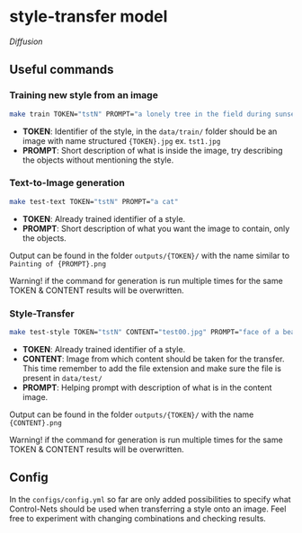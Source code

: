 # style-transfer model 

_Diffusion_

## Useful commands

### Training new style from an image

```bash
make train TOKEN="tstN" PROMPT="a lonely tree in the field during sunset"
```
- **TOKEN**: Identifier of the style, in the `data/train/` folder should be an image with name structured `{TOKEN}.jpg` ex. `tst1.jpg`
- **PROMPT**: Short description of what is inside the image, try describing the objects without mentioning the style.

### Text-to-Image generation

```bash
make test-text TOKEN="tstN" PROMPT="a cat"
```
- **TOKEN**: Already trained identifier of a style.
- **PROMPT**: Short description of what you want the image to contain, only the objects.

Output can be found in the folder `outputs/{TOKEN}/` with the name similar to `Painting of {PROMPT}.png`

Warning! if the command for generation is run multiple times for the same TOKEN & CONTENT results will be overwritten.

### Style-Transfer

```bash
make test-style TOKEN="tstN" CONTENT="test00.jpg" PROMPT="face of a beautiful woman"
```
- **TOKEN**: Already trained identifier of a style.
- **CONTENT**: Image from which content should be taken for the transfer. This time remember to add the file extension and make sure the file is present in `data/test/`
- **PROMPT**: Helping prompt with description of what is in the content image.

Output can be found in the folder `outputs/{TOKEN}/` with the name `{CONTENT}.png`

Warning! if the command for generation is run multiple times for the same TOKEN & CONTENT results will be overwritten. 

## Config

In the `configs/config.yml` so far are only added possibilities to specify what Control-Nets should be used when transferring a style onto an image. Feel free to experiment with changing combinations and checking results.
